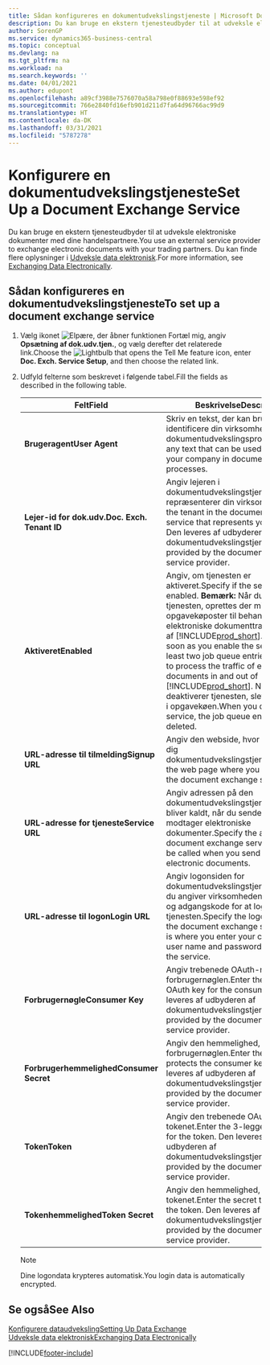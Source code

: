 ```yaml
---
title: Sådan konfigureres en dokumentudvekslingstjeneste | Microsoft Docs
description: Du kan bruge en ekstern tjenesteudbyder til at udveksle elektroniske dokumenter med dine handelspartnere.
author: SorenGP
ms.service: dynamics365-business-central
ms.topic: conceptual
ms.devlang: na
ms.tgt_pltfrm: na
ms.workload: na
ms.search.keywords: ''
ms.date: 04/01/2021
ms.author: edupont
ms.openlocfilehash: a89cf3988e7576070a58a798e0f88693e598ef92
ms.sourcegitcommit: 766e2840fd16efb901d211d7fa64d96766ac99d9
ms.translationtype: HT
ms.contentlocale: da-DK
ms.lasthandoff: 03/31/2021
ms.locfileid: "5787278"
---
```

# <a name="set-up-a-document-exchange-service"></a><span data-ttu-id="3c960-103">Konfigurere en dokumentudvekslingstjeneste</span><span class="sxs-lookup"><span data-stu-id="3c960-103">Set Up a Document Exchange Service</span></span>
<span data-ttu-id="3c960-104">Du kan bruge en ekstern tjenesteudbyder til at udveksle elektroniske dokumenter med dine handelspartnere.</span><span class="sxs-lookup"><span data-stu-id="3c960-104">You use an external service provider to exchange electronic documents with your trading partners.</span></span> <span data-ttu-id="3c960-105">Du kan finde flere oplysninger i [Udveksle data elektronisk](across-data-exchange.md).</span><span class="sxs-lookup"><span data-stu-id="3c960-105">For more information, see [Exchanging Data Electronically](across-data-exchange.md).</span></span>  

## <a name="to-set-up-a-document-exchange-service"></a><span data-ttu-id="3c960-106">Sådan konfigureres en dokumentudvekslingstjeneste</span><span class="sxs-lookup"><span data-stu-id="3c960-106">To set up a document exchange service</span></span>  
1. <span data-ttu-id="3c960-107">Vælg ikonet ![Elpære, der åbner funktionen Fortæl mig](media/ui-search/search_small.png "Fortæl mig, hvad du vil foretage dig"), angiv **Opsætning af dok.udv.tjen.**, og vælg derefter det relaterede link.</span><span class="sxs-lookup"><span data-stu-id="3c960-107">Choose the ![Lightbulb that opens the Tell Me feature](media/ui-search/search_small.png "Tell me what you want to do") icon, enter **Doc. Exch. Service Setup**, and then choose the related link.</span></span>  
2. <span data-ttu-id="3c960-108">Udfyld felterne som beskrevet i følgende tabel.</span><span class="sxs-lookup"><span data-stu-id="3c960-108">Fill the fields as described in the following table.</span></span>  

    |<span data-ttu-id="3c960-109">Felt</span><span class="sxs-lookup"><span data-stu-id="3c960-109">Field</span></span>|<span data-ttu-id="3c960-110">Beskrivelse</span><span class="sxs-lookup"><span data-stu-id="3c960-110">Description</span></span>|  
    |---------------------------------|---------------------------------------|  
    |<span data-ttu-id="3c960-111">**Brugeragent**</span><span class="sxs-lookup"><span data-stu-id="3c960-111">**User Agent**</span></span>|<span data-ttu-id="3c960-112">Skriv en tekst, der kan bruges til at identificere din virksomhed i dokumentudvekslingsprocesser.</span><span class="sxs-lookup"><span data-stu-id="3c960-112">Enter any text that can be used to identify your company in document exchange processes.</span></span>|  
    |<span data-ttu-id="3c960-113">**Lejer-id for dok.udv.**</span><span class="sxs-lookup"><span data-stu-id="3c960-113">**Doc. Exch. Tenant ID**</span></span>|<span data-ttu-id="3c960-114">Angiv lejeren i dokumentudvekslingstjenesten, der repræsenterer din virksomhed.</span><span class="sxs-lookup"><span data-stu-id="3c960-114">Enter the tenant in the document exchange service that represents your company.</span></span> <span data-ttu-id="3c960-115">Den leveres af udbyderen af dokumentudvekslingstjenesten.</span><span class="sxs-lookup"><span data-stu-id="3c960-115">This is provided by the document exchange service provider.</span></span>|  
    |<span data-ttu-id="3c960-116">**Aktiveret**</span><span class="sxs-lookup"><span data-stu-id="3c960-116">**Enabled**</span></span>|<span data-ttu-id="3c960-117">Angiv, om tjenesten er aktiveret.</span><span class="sxs-lookup"><span data-stu-id="3c960-117">Specify if the service is enabled.</span></span> <span data-ttu-id="3c960-118">**Bemærk:** Når du har aktiveret tjenesten, oprettes der mindst to opgavekøposter til behandling af den elektroniske dokumenttrafik ind og ud af [!INCLUDE[prod_short](includes/prod_short.md)].</span><span class="sxs-lookup"><span data-stu-id="3c960-118">**Note:**  As soon as you enable the service, at least two job queue entries are created to process the traffic of electronic documents in and out of [!INCLUDE[prod_short](includes/prod_short.md)].</span></span> <span data-ttu-id="3c960-119">Når du deaktiverer tjenesten, slettes posterne i opgavekøen.</span><span class="sxs-lookup"><span data-stu-id="3c960-119">When you disable the service, the job queue entries are deleted.</span></span>|  
    |<span data-ttu-id="3c960-120">**URL-adresse til tilmelding**</span><span class="sxs-lookup"><span data-stu-id="3c960-120">**Signup URL**</span></span>|<span data-ttu-id="3c960-121">Angiv den webside, hvor du tilmelder dig dokumentudvekslingstjenesten.</span><span class="sxs-lookup"><span data-stu-id="3c960-121">Specify the web page where you sign up for the document exchange service.</span></span>|  
    |<span data-ttu-id="3c960-122">**URL-adresse for tjeneste**</span><span class="sxs-lookup"><span data-stu-id="3c960-122">**Service URL**</span></span>|<span data-ttu-id="3c960-123">Angiv adressen på den dokumentudvekslingstjeneste, som bliver kaldt, når du sender og modtager elektroniske dokumenter.</span><span class="sxs-lookup"><span data-stu-id="3c960-123">Specify the address of the document exchange service, which will be called when you send and receive electronic documents.</span></span>|  
    |<span data-ttu-id="3c960-124">**URL-adresse til logon**</span><span class="sxs-lookup"><span data-stu-id="3c960-124">**Login URL**</span></span>|<span data-ttu-id="3c960-125">Angiv logonsiden for dokumentudvekslingstjenesten, hvor du angiver virksomhedens brugernavn og adgangskode for at logge på tjenesten.</span><span class="sxs-lookup"><span data-stu-id="3c960-125">Specify the logon page for the document exchange service, which is where you enter your company’s user name and password to log on to the service.</span></span>|  
    |<span data-ttu-id="3c960-126">**Forbrugernøgle**</span><span class="sxs-lookup"><span data-stu-id="3c960-126">**Consumer Key**</span></span>|<span data-ttu-id="3c960-127">Angiv trebenede OAuth-nøgle til forbrugernøglen.</span><span class="sxs-lookup"><span data-stu-id="3c960-127">Enter the 3-legged OAuth key for the consumer key.</span></span> <span data-ttu-id="3c960-128">Den leveres af udbyderen af dokumentudvekslingstjenesten.</span><span class="sxs-lookup"><span data-stu-id="3c960-128">This is provided by the document exchange service provider.</span></span>|  
    |<span data-ttu-id="3c960-129">**Forbrugerhemmelighed**</span><span class="sxs-lookup"><span data-stu-id="3c960-129">**Consumer Secret**</span></span>|<span data-ttu-id="3c960-130">Angiv den hemmelighed, der beskytter forbrugernøglen.</span><span class="sxs-lookup"><span data-stu-id="3c960-130">Enter the secret that protects the consumer key.</span></span> <span data-ttu-id="3c960-131">Den leveres af udbyderen af dokumentudvekslingstjenesten.</span><span class="sxs-lookup"><span data-stu-id="3c960-131">This is provided by the document exchange service provider.</span></span>|  
    |<span data-ttu-id="3c960-132">**Token**</span><span class="sxs-lookup"><span data-stu-id="3c960-132">**Token**</span></span>|<span data-ttu-id="3c960-133">Angiv den trebenede OAuth-nøgle for tokenet.</span><span class="sxs-lookup"><span data-stu-id="3c960-133">Enter the 3-legged OAuth key for the token.</span></span> <span data-ttu-id="3c960-134">Den leveres af udbyderen af dokumentudvekslingstjenesten.</span><span class="sxs-lookup"><span data-stu-id="3c960-134">This is provided by the document exchange service provider.</span></span>|  
    |<span data-ttu-id="3c960-135">**Tokenhemmelighed**</span><span class="sxs-lookup"><span data-stu-id="3c960-135">**Token Secret**</span></span>|<span data-ttu-id="3c960-136">Angiv den hemmelighed, der beskytter tokenet.</span><span class="sxs-lookup"><span data-stu-id="3c960-136">Enter the secret that protects the token.</span></span> <span data-ttu-id="3c960-137">Den leveres af udbyderen af dokumentudvekslingstjenesten.</span><span class="sxs-lookup"><span data-stu-id="3c960-137">This is provided by the document exchange service provider.</span></span>|  

    > [!NOTE]  
    > <span data-ttu-id="3c960-138">Dine logondata krypteres automatisk.</span><span class="sxs-lookup"><span data-stu-id="3c960-138">You login data is automatically encrypted.</span></span>

## <a name="see-also"></a><span data-ttu-id="3c960-139">Se også</span><span class="sxs-lookup"><span data-stu-id="3c960-139">See Also</span></span>  
[<span data-ttu-id="3c960-140">Konfigurere dataudveksling</span><span class="sxs-lookup"><span data-stu-id="3c960-140">Setting Up Data Exchange</span></span>](across-set-up-data-exchange.md)  
[<span data-ttu-id="3c960-141">Udveksle data elektronisk</span><span class="sxs-lookup"><span data-stu-id="3c960-141">Exchanging Data Electronically</span></span>](across-data-exchange.md)


[!INCLUDE[footer-include](includes/footer-banner.md)]